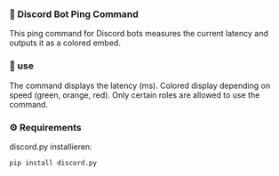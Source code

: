 ### 🏓 Discord Bot Ping Command
This ping command for Discord bots measures the current latency and outputs it as a colored embed.

### 📌 use
The command displays the latency (ms).
Colored display depending on speed (green, orange, red).
Only certain roles are allowed to use the command.

### ⚙️ Requirements
discord.py installieren:
```sh
pip install discord.py
